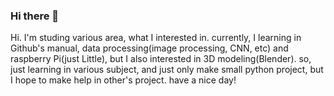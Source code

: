 ### Hi there 👋
Hi. I'm studing various area, what I interested in.
currently, I learning in Github's manual, data processing(image processing, CNN, etc)  and raspberry Pi(just Little),
but I also interested in 3D modeling(Blender).
so, just learning in various subject, and just only make small python project,
but I hope to make help in other's project.
have a nice day!

<!--
**kevin7827/kevin7827** is a ✨ _special_ ✨ repository because its `README.md` (this file) appears on your GitHub profile.

Here are some ideas to get you started:

- 🔭 I’m currently working on ...
- 🌱 I’m currently learning ...
- 👯 I’m looking to collaborate on ...
- 🤔 I’m looking for help with ...
- 💬 Ask me about ...
- 📫 How to reach me: ...
- 😄 Pronouns: ...
- ⚡ Fun fact: ...
-->
